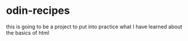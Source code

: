 # odin-recipes

this is going to be a project to put into practice what I have learned about the basics of html